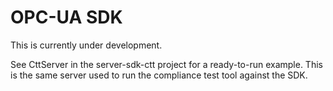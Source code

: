 OPC-UA SDK
==========

This is currently under development.

See CttServer in the server-sdk-ctt project for a ready-to-run example. This is the same server used to run the compliance test tool against the SDK.
